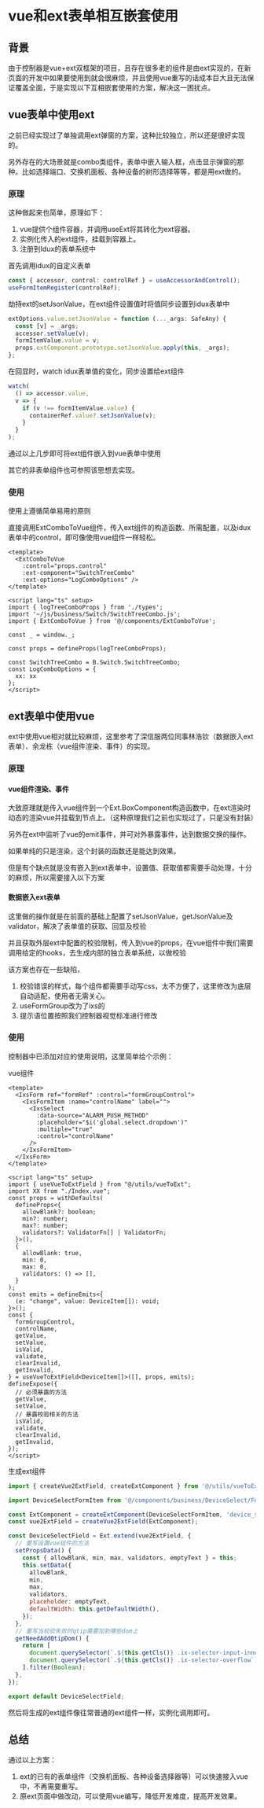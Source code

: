 # vue和ext表单相互嵌套使用



## 背景

由于控制器是vue+ext双框架的项目，且存在很多老的组件是由ext实现的，在新页面的开发中如果要使用到就会很麻烦，并且使用vue重写的话成本巨大且无法保证覆盖全面，于是实现以下互相嵌套使用的方案，解决这一困扰点。



## vue表单中使用ext

之前已经实现过了单独调用ext弹窗的方案，这种比较独立，所以还是很好实现的。

另外存在的大场景就是combo类组件，表单中嵌入输入框，点击显示弹窗的那种。比如选择端口、交换机面板、各种设备的树形选择等等，都是用ext做的。



### 原理

这种做起来也简单，原理如下：

1. vue提供个组件容器，并调用useExt将其转化为ext容器。
2. 实例化传入的ext组件，挂载到容器上。
3. 注册到Idux的表单系统中



首先调用idux的自定义表单

```typescript
const { accessor, control: controlRef } = useAccessorAndControl();
useFormItemRegister(controlRef);
```



劫持ext的setJsonValue，在ext组件设置值时将值同步设置到idux表单中

```ts
extOptions.value.setJsonValue = function (..._args: SafeAny) {
  const [v] = _args;
  accessor.setValue(v);
  formItemValue.value = v;
  props.extComponent.prototype.setJsonValue.apply(this, _args);
};
```



在回显时，watch idux表单值的变化，同步设置给ext组件

```ts
watch(
  () => accessor.value,
  v => {
    if (v !== formItemValue.value) {
      containerRef.value?.setJsonValue(v);
    }
  }
);
```



通过以上几步即可将ext组件嵌入到vue表单中使用

其它的非表单组件也可参照该思想去实现。





### 使用

使用上遵循简单易用的原则

直接调用ExtComboToVue组件，传入ext组件的构造函数、所需配置，以及idux表单中的control，即可像使用vue组件一样轻松。

```vue
<template>
  <ExtComboToVue
    :control="props.control"
    :ext-component="SwitchTreeCombo"
    :ext-options="LogComboOptions" />
</template>

<script lang="ts" setup>
import { logTreeComboProps } from './types';
import '~/js/business/Switch/SwitchTreeCombo.js';
import { ExtComboToVue } from '@/components/ExtComboToVue';

const _ = window._;

const props = defineProps(logTreeComboProps);

const SwitchTreeCombo = B.Switch.SwitchTreeCombo;
const LogComboOptions = {
  xx: xx
};
</script>
```



## ext表单中使用vue

ext中使用vue相对就比较麻烦，这里参考了深信服两位同事林浩钦（数据嵌入ext表单）、余龙栋（vue组件渲染、事件）的实现。



### 原理

#### vue组件渲染、事件

大致原理就是传入vue组件到一个Ext.BoxComponent构造函数中，在ext渲染时动态的渲染vue并挂载到节点上。（这种原理我们之前也实现过了，只是没有封装）

另外在ext中监听了vue的emit事件，并可对外暴露事件，达到数据交换的操作。



如果单纯的只是渲染，这个封装的函数还是能达到效果。

但是有个缺点就是没有嵌入到ext表单中，设置值、获取值都需要手动处理，十分的麻烦，所以需要接入以下方案



#### 数据嵌入ext表单

这里做的操作就是在前面的基础上配置了setJsonValue，getJsonValue及validator，解决了表单值的获取、回显及校验

并且获取外层ext中配置的校验限制，传入到vue的props，在vue组件中我们需要调用给定的hooks，去生成内部的独立表单系统，以做校验



该方案也存在一些缺陷，

1. 校验错误的样式，每个组件都需要手动写css，太不方便了，这里修改为底层自动适配，使用者无需关心。
2. useFormGroup改为了ixs的
3. 提示语位置按照我们控制器视觉标准进行修改



### 使用

控制器中已添加对应的使用说明，这里简单给个示例：

vue组件

```vue
<template>
  <IxsForm ref="formRef" :control="formGroupControl">
    <IxsFormItem :name="controlName" label="">
      <IxsSelect
        :data-source="ALARM_PUSH_METHOD"
        :placeholder="$i('global.select.dropdown')"
        :multiple="true"
        :control="controlName"
      />
    </IxsFormItem>
  </IxsForm>
</template>

<script lang="ts" setup>
import { useVueToExtField } from "@/utils/vueToExt";
import XX from "./Index.vue";
const props = withDefaults(
  defineProps<{
    allowBlank?: boolean;
    min?: number;
    max?: number;
    validators?: ValidatorFn[] | ValidatorFn;
  }>(),
  {
    allowBlank: true,
    min: 0,
    max: 0,
    validators: () => [],
  }
);
const emits = defineEmits<{
  (e: "change", value: DeviceItem[]): void;
}>();
const {
  formGroupControl,
  controlName,
  getValue,
  setValue,
  isValid,
  validate,
  clearInvalid,
  getInvalid,
} = useVueToExtField<DeviceItem[]>([], props, emits);
defineExpose({
  // 必须暴露的方法
  getValue,
  setValue,
  // 暴露校验相关的方法
  isValid,
  validate,
  clearInvalid,
  getInvalid,
});
</script>
```



生成ext组件

```javaScript
import { createVue2ExtField, createExtComponent } from '@/utils/vueToExt';

import DeviceSelectFormItem from '@/components/business/DeviceSelect/FormItem.vue';

const ExtComponent = createExtComponent(DeviceSelectFormItem, 'device_select');
const vue2ExtField = createVue2ExtField(ExtComponent);

const DeviceSelectField = Ext.extend(vue2ExtField, {
  // 重写设置vue组件的方法
  setPropsData() {
    const { allowBlank, min, max, validators, emptyText } = this;
    this.setData({
      allowBlank,
      min,
      max,
      validators,
      placeholder: emptyText,
      defaultWidth: this.getDefaultWidth(),
    });
  },
  // 重写当校验失败时qtip需要加到哪些dom上
  getNeedAddQtipDom() {
    return [
      document.querySelector(`.${this.getCls()} .ix-selector-input-inner`),
      document.querySelector(`.${this.getCls()} .ix-selector-overflow`),
    ].filter(Boolean);
  },
});

export default DeviceSelectField;
```



然后将生成的ext组件像往常普通的ext组件一样，实例化调用即可。





## 总结

通过以上方案：

1. ext的已有的表单组件（交换机面板、各种设备选择器等）可以快速接入vue中，不再需要重写。
2. 原ext页面中做改动，可以使用vue编写，降低开发难度，提高开发效果。

